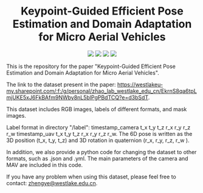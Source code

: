 <div align="center">
  <h1>Keypoint-Guided Efficient Pose Estimation and Domain Adaptation for Micro Aerial Vehicles</h1>

<p align="center">
  <a href="https://ieeexplore.ieee.org/document/10530350">
    <img src="https://img.shields.io/badge/Paper-blue?logo=googledocs&logoColor=white&labelColor=grey&color=blue"></a>
  <a href="https://www.bilibili.com/video/BV1XD421M7t9/?spm_id_from=333.999.0.0&vd_source=0eec9f8ad388935277d70e12aac978ba">
    <img src="https://img.shields.io/badge/Video-blue?logo=bilibili&logoColor=white&labelColor=grey&color=blue"></a>
  <a href="https://www.youtube.com/watch?v=ppTR65gGlgg">
    <img src="https://img.shields.io/badge/Video-blue?logo=youtube&logoColor=white&labelColor=grey&color=blue"></a>
  <a href="https://opensource.org/licenses/MIT">
    <img src="https://img.shields.io/badge/License-MIT-yellow.svg"></a>
</p>
</div>

This is the repository for the paper "Keypoint-Guided Efficient Pose Estimation and Domain Adaptation for Micro Aerial Vehicles".

The link to the dataset present in the paper: https://westlakeu-my.sharepoint.com/:f:/g/personal/zhao_lab_westlake_edu_cn/EkrnS8qa6tpLmjUKE5xJ6FkBAfm9NWby8nL5blPgPBdTCQ?e=d3bSdT.

This dataset includes RGB images, labels of different formats, and mask images.

Label format in directory "/label": timestamp_camera t_x t_y t_z r_x r_y r_z r_w timestamp_uav t_x t_y t_z r_x r_y r_z r_w. 
The 6D pose is written as the 3D position (t_x, t_y, t_z) and 3D rotation in quaternion (r_x, r_y, r_z, r_w ).

In addition, we also provide a python code for changing the dataset to other formats, such as .json and .yml. 
The main parameters of the camera and MAV are included in this code.

If you have any problem when using this dataset, please feel free to contact: zhengye@westlake.edu.cn.

